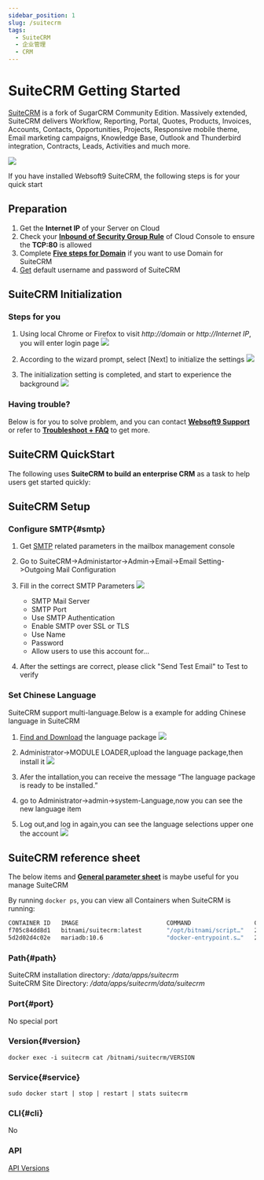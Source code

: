 ```yaml
---
sidebar_position: 1
slug: /suitecrm
tags:
  - SuiteCRM
  - 企业管理
  - CRM
---
```


# SuiteCRM Getting Started

[SuiteCRM](https://suitecrm.com/demo/) is a fork of SugarCRM Community Edition. Massively extended, SuiteCRM delivers Workflow, Reporting, Portal, Quotes, Products, Invoices, Accounts, Contacts, Opportunities, Projects, Responsive mobile theme, Email marketing campaigns, Knowledge Base, Outlook and Thunderbird integration, Contracts, Leads, Activities and much more.

![](http://libs.websoft9.com/Websoft9/DocsPicture/en/suitecrm/suitecrm-gui-websoft9.png)

If you have installed Websoft9 SuiteCRM, the following steps is for your quick start

## Preparation

1. Get the **Internet IP** of your Server on Cloud
2. Check your **[Inbound of Security Group Rule](./administrator/firewall#security)** of Cloud Console to ensure the **TCP:80** is allowed
3. Complete **[Five steps for Domain](./administrator/domain_step)** if you want to use Domain for SuiteCRM
4. [Get](./user/credentials) default username and password of SuiteCRM

## SuiteCRM Initialization

### Steps for you

1. Using local Chrome or Firefox to visit *http://domain* or *http://Internet IP*, you will enter login page
    ![](http://libs.websoft9.com/Websoft9/DocsPicture/en/suitecrm/suitecrm-init1-websoft9.png)

2. According to the wizard prompt, select [Next] to initialize the settings
    ![](http://libs.websoft9.com/Websoft9/DocsPicture/en/suitecrm/suitecrm-init2-websoft9.png)

3. The initialization setting is completed, and start to experience the background
    ![](http://libs.websoft9.com/Websoft9/DocsPicture/en/suitecrm/suitecrm-init3-websoft9.png)

### Having trouble?

Below is for you to solve problem, and you can contact **[Websoft9 Support](./helpdesk)** or refer to **[Troubleshoot + FAQ](./faq#setup)** to get more.  

## SuiteCRM QuickStart

The following uses **SuiteCRM to build an enterprise CRM** as a task to help users get started quickly:

## SuiteCRM Setup

### Configure SMTP{#smtp}

1. Get [SMTP](./administrator/smtp) related parameters in the mailbox management console
   
2. Go to SuiteCRM->Administartor->Admin->Email->Email Setting->Outgoing Mail Configuration
   
3. Fill in the correct SMTP Parameters
   ![](http://libs.websoft9.com/Websoft9/DocsPicture/zh/suitecrm/suitecrm-smtp-2-websoft9.png)
    - SMTP Mail Server
    - SMTP Port
    - Use SMTP Authentication
    - Enable SMTP over SSL or TLS
    - Use Name
    - Password
    - Allow users to use this account for...

4. After the settings are correct, please click "Send Test Email" to Test to verify

### Set Chinese Language

SuiteCRM support multi-language.Below is a example for adding Chinese language in SuiteCRM

1. [Find and Download](https://crowdin.com/project/suitecrmtranslations) the language package
   ![](https://libs.websoft9.com/Websoft9/DocsPicture/en/suitecrm/suitecrm-dllanguge-websoft9.png)

2. Administrator->MODULE LOADER,upload the language package,then install it
   ![](https://libs.websoft9.com/Websoft9/DocsPicture/en/suitecrm/suitecrm-uploadlanguage-websoft9.png)
3. Afer the intallation,you can receive the message “The language package is ready to be installed.”
4. go to Administrator->admin->system-Language,now you can see the new language item
5. Log out,and log in again,you can see the language selections upper one the account
   ![](https://libs.websoft9.com/Websoft9/DocsPicture/en/suitecrm/suitecrm-languageitems-websoft9.png)


## SuiteCRM reference sheet

The below items and **[General parameter sheet](./administrator/parameter)** is maybe useful for you manage SuiteCRM 

By running `docker ps`, you can view all Containers when SuiteCRM is running:

```bash
CONTAINER ID   IMAGE                         COMMAND                  CREATED          STATUS                 PORTS                                                                               NAMES
f705c84dd8d1   bitnami/suitecrm:latest       "/opt/bitnami/script…"   27 seconds ago   Up 26 seconds          8443/tcp, 0.0.0.0:9002->8080/tcp, :::9002->8080/tcp                                 suitecrm
5d2d02d4c02e   mariadb:10.6                  "docker-entrypoint.s…"   29 seconds ago   Up 26 seconds          0.0.0.0:3306->3306/tcp, :::3306->3306/tcp                                           suitecrm-db
````

### Path{#path}

SuiteCRM installation directory: */data/apps/suitecrm*  
SuiteCRM Site Directory: */data/apps/suitecrm/data/suitecrm*  

### Port{#port}

No special port

### Version{#version}

```
docker exec -i suitecrm cat /bitnami/suitecrm/VERSION
```

### Service{#service}

```shell
sudo docker start | stop | restart | stats suitecrm
```

### CLI{#cli}

No

### API

[API Versions](https://docs.suitecrm.com/developer/api/)

